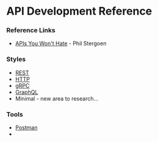 # API Development Reference

### Reference Links

- [APIs You Won't Hate](https://apisyouwonthate.com/) - Phil Stergoen

### Styles

- [REST](rest-api/)
- [HTTP](http-api/)
- [gRPC](grpc-api/)
- [GraphQL](graphql-api/)
- Minimal - new area to research...

### Tools

- [Postman](./postman)
-
